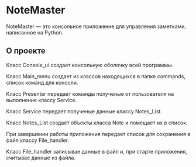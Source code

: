 ﻿# NoteMaster
 
NoteMaster — это консольное приложение для управления заметками, написанное на Python.

## О проекте

Класс Console_ui создает консольную оболочку всей программы. 

Класс Main_menu создает из классов находящихся в папке commands, список команд для консоли. 

Класс Presenter передает команды полученые от пользователя на выполнение классу Service. 

Класс Service передает полученые данные классу Notes_List.

Класс Notes_List создает объекты класса Note и помещает их в список.

При завершении работы приложения передает список для сохранения в файл классу File_handler.

Класс File_handler записывае данные в файл и, при старте приложения, считывае данные из файла.
